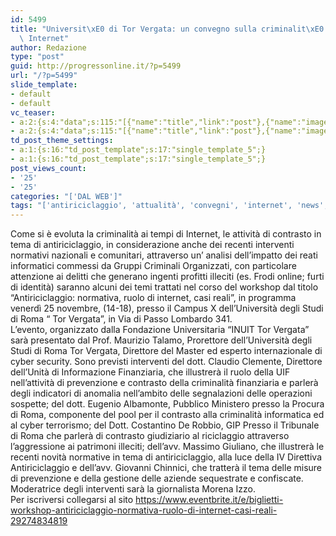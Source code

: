 ```yaml
---
id: 5499
title: "Universit\xE0 di Tor Vergata: un convegno sulla criminalit\xE0 ai tempi di\
  \ Internet"
author: Redazione
type: "post"
guid: http://progressonline.it/?p=5499
url: "/?p=5499"
slide_template:
- default
- default
vc_teaser:
- a:2:{s:4:"data";s:115:"[{"name":"title","link":"post"},{"name":"image","image":"featured","link":"none"},{"name":"text","mode":"excerpt"}]";s:7:"bgcolor";s:0:"";}
- a:2:{s:4:"data";s:115:"[{"name":"title","link":"post"},{"name":"image","image":"featured","link":"none"},{"name":"text","mode":"excerpt"}]";s:7:"bgcolor";s:0:"";}
td_post_theme_settings:
- a:1:{s:16:"td_post_template";s:17:"single_template_5";}
- a:1:{s:16:"td_post_template";s:17:"single_template_5";}
post_views_count:
- '25'
- '25'
categories: "['DAL WEB']"
tags: "['antiriciclaggio', 'attualità', 'convegni', 'internet', 'news', 'Roma', 'Università Tor Vergata']"
---
```


Come si è evoluta la criminalità ai tempi di Internet, le attività di contrasto in tema di antiriciclaggio, in considerazione anche dei recenti interventi normativi nazionali e comunitari, attraverso un’ analisi dell’impatto dei reati informatici commessi da Gruppi Criminali Organizzati, con particolare attenzione ai delitti che generano ingenti profitti illeciti (es. Frodi online; furti di identità) saranno alcuni dei temi trattati nel corso del workshop dal titolo “Antiriciclaggio: normativa, ruolo di internet, casi reali”, in programma venerdì 25 novembre, (14-18), presso il Campus X dell’Università degli Studi di Roma “ Tor Vergata”, in Via di Passo Lombardo 341.  
L’evento, organizzato dalla Fondazione Universitaria “INUIT Tor Vergata” sarà presentato dal Prof. Maurizio Talamo, Prorettore dell’Università degli Studi di Roma Tor Vergata, Direttore del Master ed esperto internazionale di cyber security. Sono previsti interventi del dott. Claudio Clemente, Direttore dell’Unità di Informazione Finanziaria, che illustrerà il ruolo della UIF nell’attività di prevenzione e contrasto della criminalità finanziaria e parlerà degli indicatori di anomalia nell’ambito delle segnalazioni delle operazioni sospette; del dott. Eugenio Albamonte, Pubblico Ministero presso la Procura di Roma, componente del pool per il contrasto alla criminalità informatica ed al cyber terrorismo; del Dott. Costantino De Robbio, GIP Presso il Tribunale di Roma che parlerà di contrasto giudiziario al riciclaggio attraverso l’aggressione ai patrimoni illeciti; dell’avv. Massimo Giuliano, che illustrerà le recenti novità normative in tema di antiriciclaggio, alla luce della IV Direttiva Antiriciclaggio e dell’avv. Giovanni Chinnici, che tratterà il tema delle misure di prevenzione e della gestione delle aziende sequestrate e confiscate. Moderatrice degli interventi sarà la giornalista Morena Izzo.  
Per iscriversi collegarsi al sito [https://www.eventbrite.it/e/biglietti-workshop-antiriciclaggio-normativa-ruolo-di-internet-casi-reali-29274834819 ](https://www.eventbrite.it/e/biglietti-workshop-antiriciclaggio-normativa-ruolo-di-internet-casi-reali-29274834819)